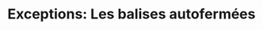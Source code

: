 <div w-full h-full>
    <div>
        <h1 w-140 pb-4 text-ts font-mono text-2xl>Exceptions: Les balises autofermées</h1>
    </div>
    <p></p>
</div>